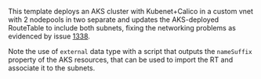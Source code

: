 This template deploys an AKS cluster with Kubenet+Calico in a custom vnet with 2 nodepools in two separate and updates the AKS-deployed RouteTable to include both subnets, fixing the networking problems as evidenced by issue [1338](https://github.com/Azure/AKS/issues/1338).

Note the use of `external` data type with a script that outputs the `nameSuffix` property of the AKS resources, that can be used to import the RT and associate it to the subnets.